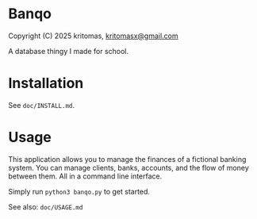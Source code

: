 # Banqo

Copyright (C) 2025 kritomas, kritomasx@gmail.com

A database thingy I made for school.

# Installation

See `doc/INSTALL.md`.

# Usage

This application allows you to manage the finances of a fictional banking system. You can manage clients, banks, accounts, and the flow of money between them. All in a command line interface.

Simply run `python3 banqo.py` to get started.

See also: `doc/USAGE.md`
